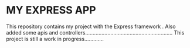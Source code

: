 MY EXPRESS APP
====
This repository contains my project with the Express framework .
Also  added some apis and controllers...........................................................
This project is still a work in progress.............

